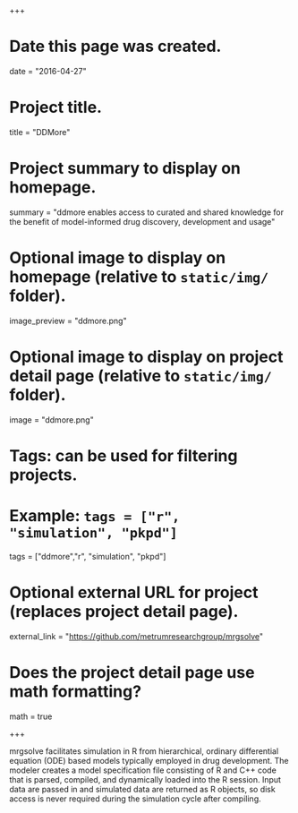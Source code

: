 +++
# Date this page was created.
date = "2016-04-27"

# Project title.
title = "DDMore"

# Project summary to display on homepage.
summary = "ddmore enables access to curated and shared knowledge for the benefit of model-informed drug discovery, development and usage"

# Optional image to display on homepage (relative to `static/img/` folder).
image_preview = "ddmore.png"

# Optional image to display on project detail page (relative to `static/img/` folder).
image = "ddmore.png"

# Tags: can be used for filtering projects.
# Example: `tags = ["r", "simulation", "pkpd"]`
tags = ["ddmore","r", "simulation", "pkpd"]

# Optional external URL for project (replaces project detail page).
external_link = "https://github.com/metrumresearchgroup/mrgsolve"

# Does the project detail page use math formatting?
math = true

+++

mrgsolve facilitates simulation in R from hierarchical, ordinary differential equation (ODE) based models typically employed in drug development. The modeler creates a model specification file consisting of R and C++ code that is parsed, compiled, and dynamically loaded into the R session. Input data are passed in and simulated data are returned as R objects, so disk access is never required during the simulation cycle after compiling.
